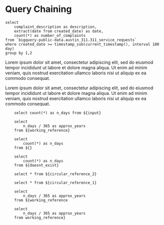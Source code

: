 <script>
    let vvv = 129
</script>

# Query Chaining

```input 
select 
    complaint_description as description,
    extract(date from created_date) as date, 
    count(*) as number_of_complaints 
from `bigquery-public-data.austin_311.311_service_requests` 
where created_date >= timestamp_sub(current_timestamp(), interval 180 day)
group by 1,2 
```

Lorem ipsum dolor sit amet, consectetur adipiscing elit, sed do eiusmod tempor incididunt ut labore et dolore magna aliqua. Ut enim ad minim veniam, quis nostrud exercitation ullamco laboris nisi ut aliquip ex ea commodo consequat. 

<DataTable data={input}/>

Lorem ipsum dolor sit amet, consectetur adipiscing elit, sed do eiusmod tempor incididunt ut labore et dolore magna aliqua. Ut enim ad minim veniam, quis nostrud exercitation ullamco laboris nisi ut aliquip ex ea commodo consequat. 

```working_reference 
    select count(*) as n_days from ${input}
```

<DataTable data={working_reference}/>


```two_step_reference 
    select 
        n_days / 365 as approx_years
    from ${working_reference}
```

```missing_reference 
    select 
        count(*) as n_days 
    from ${}
```

```incorrect_reference 
    select 
        count(*) as n_days 
    from ${doesnt_exist}
```

```circular_reference_1
    select * from ${circular_reference_2}
```

```circular_reference_2
    select * from ${circular_reference_1}
```

```missing_close_bracket
    select 
        n_days / 365 as approx_years
    from ${working_reference
```

```missing_opening_bracket
    select 
        n_days / 365 as approx_years
    from working_reference}
```
